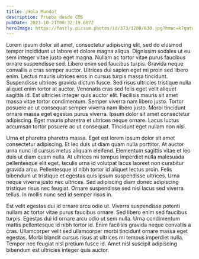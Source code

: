 ```yaml
---
title: ¡Hola Mundo!
description: Prueba desde CMS
pubDate: 2023-10-21T00:32:19.687Z
heroImage: https://fastly.picsum.photos/id/373/1200/630.jpg?hmac=k7gatw83XjJDLN7E14ibea2Ye7vVIH8SSWb5dJvcRmM
---
```


Lorem ipsum dolor sit amet, consectetur adipiscing elit, sed do eiusmod tempor incididunt ut labore et dolore magna aliqua. Dignissim sodales ut eu sem integer vitae justo eget magna. Nullam ac tortor vitae purus faucibus ornare suspendisse sed. Libero enim sed faucibus turpis. Gravida neque convallis a cras semper auctor. Ultrices dui sapien eget mi proin sed libero enim. Lectus mauris ultrices eros in cursus turpis massa tincidunt. Suspendisse ultrices gravida dictum fusce. Sed risus ultricies tristique nulla aliquet enim tortor at auctor. Venenatis cras sed felis eget velit aliquet sagittis id. Est ultricies integer quis auctor elit. Facilisis mauris sit amet massa vitae tortor condimentum. Semper viverra nam libero justo. Tortor posuere ac ut consequat semper viverra nam libero justo. Morbi tincidunt ornare massa eget egestas purus viverra. Ipsum dolor sit amet consectetur adipiscing. Eget mauris pharetra et ultrices neque ornare. Lacus luctus accumsan tortor posuere ac ut consequat. Tincidunt eget nullam non nisi.

Urna et pharetra pharetra massa. Eget est lorem ipsum dolor sit amet consectetur adipiscing. Et leo duis ut diam quam nulla porttitor. At auctor urna nunc id cursus metus aliquam eleifend. Elementum sagittis vitae et leo duis ut diam quam nulla. At ultrices mi tempus imperdiet nulla malesuada pellentesque elit eget. Iaculis urna id volutpat lacus laoreet non curabitur gravida arcu. Pellentesque id nibh tortor id aliquet lectus proin. Felis bibendum ut tristique et egestas quis ipsum suspendisse ultrices. Urna neque viverra justo nec ultrices. Sed adipiscing diam donec adipiscing tristique risus nec feugiat. Ornare suspendisse sed nisi lacus sed viverra tellus. In mollis nunc sed id semper risus in.

Est velit egestas dui id ornare arcu odio ut. Viverra suspendisse potenti nullam ac tortor vitae purus faucibus ornare. Sed libero enim sed faucibus turpis. Egestas dui id ornare arcu odio ut sem nulla. Urna condimentum mattis pellentesque id nibh tortor id. Enim facilisis gravida neque convallis a cras. Ullamcorper velit sed ullamcorper morbi tincidunt ornare massa eget egestas. Morbi blandit cursus risus at ultrices mi tempus imperdiet nulla. Tempor nec feugiat nisl pretium fusce id. Amet nisl suscipit adipiscing bibendum est ultricies integer quis auctor.

